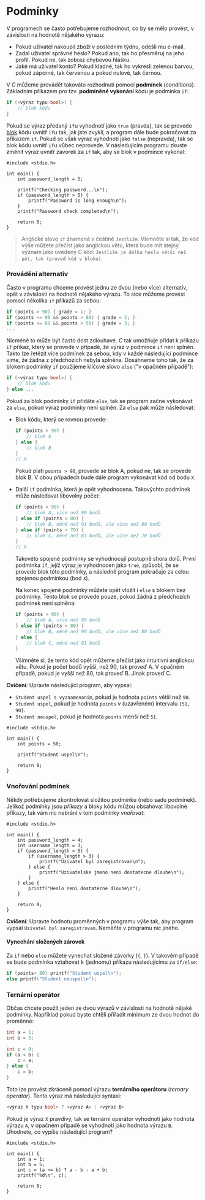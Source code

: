 # Podmínky
V programech se často potřebujeme rozhodnout, co by se mělo provést, v závislosti na hodnotě nějakého
výrazu:
- Pokud uživatel nakoupil zboží v posledním týdnu, odešli mu e-mail.
- Zadal uživatel správné heslo? Pokud ano, tak ho přesměruj na jeho profil. Pokud ne, tak zobraz chybovou hlášku.
- Jaké má uživatel konto? Pokud kladné, tak ho vykresli zelenou barvou, pokud záporné, tak červenou a
pokud nulové, tak černou.

V *C* můžeme provádět takováto rozhodnutí pomocí **podmínek** (*conditions*). Základním příkazem
pro tzv. **podmíněné vykonání** kódu je podmínka `if`:

```c
if (<výraz typu bool>) {
    // blok kódu
}
```

Pokud se výraz předaný `if`u vyhodnotí jako `true` (pravda), tak se provede
[blok](promenne.md#deklarace-a-platnost) kódu uvnitř `if`u tak, jak jste zvyklí, a program dále
bude pokračovat za příkazem `if`. Pokud se však výraz vyhodnotí jako `false` (nepravda), tak se blok kódu
uvnitř `if`u vůbec neprovede. V následujícím programu zkuste změnit výraz uvnitř závorek za `if` tak,
aby se blok v podmínce vykonal:
```c,editable,mainbody
#include <stdio.h>

int main() {
    int password_length = 5;

    printf("Checking password...\n");
    if (password_length > 5) {
        printf("Password is long enough\n");
    }
    printf("Password check completed\n");

    return 0;
}
```

> Anglické slovo `if` znamená v češtině `Jestliže`. Všimněte si tak, že kód výše můžete přečíst jako
> anglickou větu, která bude mít stejný význam jako uvedený *C* kód: `Jestliže je délka hesla větší
> než pět, tak (proveď kód v bloku)`.

### Provádění alternativ
Často v programu chceme provést jednu ze dvou (nebo více) alternativ, opět v závislosti na hodnotě
nějakého výrazu. To sice můžeme provést pomocí několika `if` příkazů za sebou:
```c
if (points > 90) { grade = 1; }
if (points <= 90 && points > 80) { grade = 2; }
if (points <= 80 && points > 50) { grade = 3; }
...
```
Nicméně to může být často dost zdlouhavé. *C* tak umožňuje přidat k příkazu `if` příkaz, který se provede
v případě, že výraz v podmínce `if` není splněn. Takto lze řetězit více podmínek za sebou, kdy v každé
následující podmínce víme, že žádná z předchozích nebyla splněna. Dosáhneme toho tak, že za blokem podmínky
`if` použijeme klíčové slovo `else` ("v opačném případě"):

```c
if (<výraz typu bool>) {
    // blok kódu
} else ...
```
Pokud za blok podmínky `if` přidáte `else`, tak se program začne vykonávat za `else`, pokud výraz
podmínky není splněn. Za `else` pak může následovat:
- Blok kódu, který se rovnou provede:
    ```c
    if (points > 90) {
        // blok A
    } else {
        // blok B
    }
    // X
    ```
    Pokud platí `points > 90`, provede se blok A, pokud ne, tak se provede blok B. V obou případech
    bude dále program vykonávat kód od bodu `X`.
- Další `if` podmínka, která je opět vyhodnocena. Takovýchto podmínek může následovat libovolný počet:
    ```c
    if (points > 90) {
        // blok A, více než 90 bodů
    } else if (points > 80) {
        // blok B, méně než 91 bodů, ale více než 80 bodů
    } else if (points > 70) {
        // blok C, méně než 81 bodů, ale více než 70 bodů
    }
    // X
    ```
    Takovéto spojené podmínky se vyhodnocují postupně shora dolů. První podmínka `if`, jejíž výraz
    je vyhodnocen jako `true`, způsobí, že se provede blok této podmínky, a následně program pokračuje
    za celou spojenou podmínkou (bod `X`).

    Na konec spojené podmínky můžete opět vložit i `else` s blokem bez podmínky. Tento blok se
    provede pouze, pokud žádná z předchozích podmínek není splněna:
    ```c
    if (points > 90) {
        // blok A, více než 90 bodů
    } else if (points > 80) {
        // blok B, méně než 90 bodů, ale více než 80 bodů
    } else {
        // blok C, méně než 81 bodů
    }
    ```
  
    Všimněte si, že tento kód opět můžeme přečíst jako intuitivní anglickou větu. Pokud je počet
    bodů vyšší, než 90, tak proveď A. V opačném případě, pokud je vyšší než 80, tak proveď B. Jinak
    proveď C.

**Cvičení**: Upravte následující program, aby vypsal:
- `Student uspel s vyznamenanim`, pokud je hodnota `points` větší než `90`.
- `Student uspel`, pokud je hodnota `points` v (uzavřeném) intervalu `[51, 90]`.
- `Student neuspel`, pokud je hodnota `points` menší než `51`.

```c,editable,mainbody
#include <stdio.h>

int main() {
    int points = 50;

    printf("Student uspel\n");

    return 0;
}
```

### Vnořování podmínek
Někdy potřebujeme zkontrolovat složitou podmínku (nebo sadu podmínek). Jelikož podmínky jsou *příkazy*
a bloky kódu můžou obsahovat libovolné příkazy, tak vám nic nebrání v tom podmínky *vnořovat*:
```c,editable,mainbody
#include <stdio.h>

int main() {
    int password_length = 4;
    int username_length = 3;
    if (password_length > 5) {
        if (username_length > 3) {
            printf("Uzivatel byl zaregistrovan\n");
        } else {
            printf("Uzivatelske jmeno neni dostatecne dlouhe\n");
        }
    } else {
        printf("Heslo neni dostatecne dlouhe\n");
    }

    return 0;
}
```

**Cvičení**: Upravte hodnotu proměnných v programu výše tak, aby program vypsal `Uzivatel byl zaregistrovan`.
Neměňte v programu nic jiného.

#### Vynechání složených zárovek
Za `if` nebo `else` můžete vynechat složené závorky (`{`, `}`). V takovém případě se bude podmínka
vztahovat k (jednomu) příkazu následujícímu za `if/else`:
```c
if (points> 80) printf("Student uspel\n");
else printf("Student neuspel\n");
```

### Ternární operátor
Občas chcete použít jeden ze dvou výrazů v závislosti na hodnotě nějaké podmínky. Například pokud byste
chtěli přiřadit minimum ze dvou hodnot do proměnné:
```c
int a = 1;
int b = 5;

int c = 0;
if (a < b) {
    c = a;
} else {
    c = b;
}
```
Toto lze provést zkráceně pomocí výrazu **ternárního operátoru** (*ternary operator*). Tento výraz
má následující syntaxi:
```c
<výraz X typu bool> ? <výraz A> : <výraz B>
```
Pokud je výraz `X` pravdivý, tak se ternární operátor vyhodnotí jako hodnota výrazu `A`, v opačném
případě se vyhodnotí jako hodnota výrazu `B`. Uhodnete, co vypíše následující program?
```c,editable,mainbody
#include <stdio.h>

int main() {
    int a = 1;
    int b = 5;
    int c = (a >= b) ? a - b : a + b;
    printf("%d\n", c);

    return 0;
}
```
